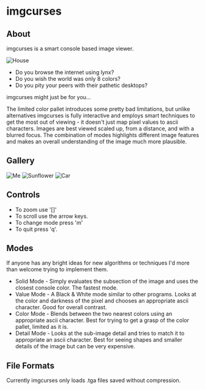imgcurses
=========

About
-----

imgcurses is a smart console based image viewer.

![House](https://github.com/orangeduck/imgcurses/raw/master/gallery/house.png)

* Do you browse the internet using lynx?
* Do you wish the world was only 8 colors?
* Do you pity your peers with their pathetic desktops?

imgcurses might just be for you...

The limited color pallet introduces some pretty bad limitations, but unlike alternatives imgcurses is fully interactive and employs smart techniques to get the most out of viewing - it doesn't just map pixel values to ascii characters. Images are best viewed scaled up, from a distance, and with a blurred focus. The combination of modes highlights different image features and makes an overall understanding of the image much more plausible.

Gallery
-------

![Me](https://github.com/orangeduck/imgcurses/raw/master/gallery/me.png)
![Sunflower](https://github.com/orangeduck/imgcurses/raw/master/gallery/sunflower.png)
![Car](https://github.com/orangeduck/imgcurses/raw/master/gallery/car.png)

Controls
--------

* To zoom use '[]'
* To scroll use the arrow keys.
* To change mode press 'm'
* To quit press 'q'.


Modes
-----

If anyone has any bright ideas for new algorithms or techniques I'd more than welcome trying to implement them.

* Solid Mode - Simply evaluates the subsection of the image and uses the closest console color. The fastest mode.
* Value Mode - A Black & White mode similar to other programs. Looks at the color and darkness of the pixel and chooses an appropriate ascii character. Good for overall contrast.
* Color Mode - Blends between the two nearest colors using an appropriate ascii character. Best for trying to get a grasp of the color pallet, limited as it is.
* Detail Mode - Looks at the sub-image detail and tries to match it to appropriate an ascii character. Best for seeing shapes and smaller details of the image but can be very expensive.

File Formats
------------

Currently imgcurses only loads .tga files saved without compression.


